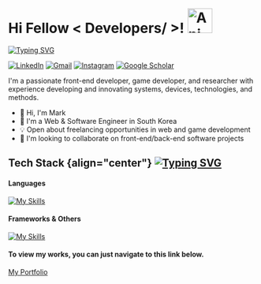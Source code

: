 # Hi Fellow < Developers/ >! <img src="https://iam-weijie.github.io/wave/hand-emoji.svg" alt="Animated Emoji" width="50" height="50">

[![Typing SVG](https://readme-typing-svg.demolab.com?font=Fira+Code&pause=1000&width=435&lines=Welcome+to+my+GitHub+Profile!;I'm+a+Web+Developer;I'm+a+Game+Developer;I'm+a+Software+Engineer)](https://git.io/typing-svg)

[![LinkedIn](https://img.shields.io/badge/linkedin-%230077B5.svg?style=for-the-badge&logo=linkedin&logoColor=white)](https://www.linkedin.com/in/mark-verana/)
[![Gmail](https://img.shields.io/badge/Gmail-D14836?style=for-the-badge&logo=gmail&logoColor=white)](https://mail.google.com/)
[![Instagram](https://img.shields.io/badge/Instagram-%23E4405F.svg?style=for-the-badge&logo=Instagram&logoColor=white)](https://www.instagram.com/mprof27/)
[![Google Scholar](https://img.shields.io/badge/Google%20Scholar-4285F4?style=for-the-badge&logo=google-scholar&logoColor=white)](https://scholar.google.com/citations?hl=en&user=BtbR9OYAAAAJ)

I'm a passionate front-end developer, game developer, and researcher with experience developing and innovating systems, devices, technologies, and methods.
* 👋 Hi, I'm Mark
* 💼 I'm a Web & Software Engineer in South Korea
* 💡 Open about freelancing opportunities in web and game development
* 👯 I'm looking to collaborate on front-end/back-end software projects

## Tech Stack {align="center"} [![Typing SVG](https://readme-typing-svg.demolab.com?font=Fira+Code&letterSpacing=1px&duration=10000&pause=1000&random=true&width=435&lines=%3Ccoding...%2F%3E)](https://git.io/typing-svg)

#### Languages
[![My Skills](https://skillicons.dev/icons?i=python,js,react,threejs,dart,expressjs,typescript,c#,c++)](https://skillicons.dev)

#### Frameworks & Others
[![My Skills](https://skillicons.dev/icons?i=html,css,postgresql,mongodb,django,unity,blender)](https://skillicons.dev)


#### To view my works, you can just navigate to this link below.

[My Portfolio](https://portfolio.amvcoder.com/)
